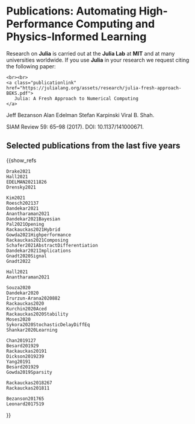 # Publications: Automating High-Performance Computing and Physics-Informed Learning 

Research on **Julia** is carried out at the **Julia Lab** at **MIT** and at many universities worldwide.
If you use **Julia** in your research we request citing the following paper:
~~~
<br><br>
<a class="publicationlink" href="https://julialang.org/assets/research/julia-fresh-approach-BEKS.pdf">
   Julia: A Fresh Approach to Numerical Computing
</a>
~~~

Jeff Bezanson Alan Edelman Stefan Karpinski Viral B. Shah.

SIAM Review 59: 65–98 (2017). DOI: 10.1137/141000671.



## Selected publications from the last five years

{{show_refs

    Drake2021
    Hall2021
    EDELMAN20211826
    Drensky2021

    Kim2021
    Roesch202137
    Dandekar2021
    Anantharaman2021
    Dandekar2021Bayesian
    Pal2021Opening
    Rackauckas2021Hybrid
    Gowda2021Highperformance
    Rackauckas2021Composing
    Schafer2021AbstractDifferentiation
    Dandekar2021Implications
    Gnadt2020Signal
    Gnadt2022

    Hall2021
    Anantharaman2021
    
    Souza2020
    Dandekar2020
    Irurzun-Arana2020882
    Rackauckas2020
    Kurchin2020Aced
    Rackauckas2020Stability
    Moses2020
    Sykora2020StochasticDelayDiffEq
    Shankar2020Learning

    Chan2019127
    Besard201929
    Rackauckas20191
    Dickson2019239
    Yang20191
    Besard201929
    Gowda2019Sparsity
    
    Rackauckas2018267
    Rackauckas201811
    
    Bezanson201765
    Leonard2017519

}}














